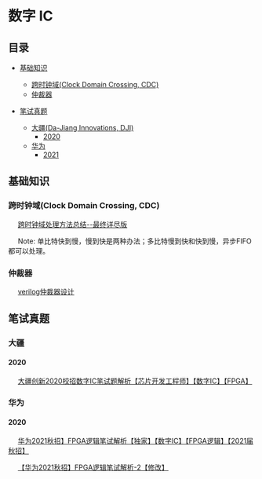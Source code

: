 # 数字 IC

## 目录


- [基础知识](#基础知识)
  - [跨时钟域(Clock Domain Crossing, CDC)](#CDC)
  - [仲裁器](#仲裁器)
 
  
- [笔试真题](#笔试真题)
  - [大疆(Da-Jiang Innovations, DJI)](#大疆)
    - [2020](#DJI-2020)
  - [华为](#华为)
    - [2021](#华为-2021)



## 基础知识

### <a name="CDC">跨时钟域(Clock Domain Crossing, CDC)</a>

&nbsp;&nbsp;&nbsp;&nbsp; [跨时钟域处理方法总结--最终详尽版](https://www.cnblogs.com/lyc-seu/p/12441366.html)

&nbsp;&nbsp;&nbsp;&nbsp; Note: 单比特快到慢，慢到快是两种办法；多比特慢到快和快到慢，异步FIFO都可以处理。

### 仲裁器

&nbsp;&nbsp;&nbsp;&nbsp; [verilog仲裁器设计](https://blog.csdn.net/spx1164376416/article/details/124377534)

## 笔试真题

### 大疆

#### <a name="DJI-2020">2020</a>

&nbsp;&nbsp;&nbsp;&nbsp; [大疆创新2020校招数字IC笔试题解析【芯片开发工程师】【数字IC】【FPGA】](https://mp.weixin.qq.com/s/1wXNrTk1dOjSpLhdRkgQCw)

### 华为

#### <a name="华为-2021">2020</a>

&nbsp;&nbsp;&nbsp;&nbsp; [华为2021秋招】FPGA逻辑笔试解析【独家】【数字IC】【FPGA逻辑】【2021届秋招】](https://mp.weixin.qq.com/s?__biz=MzUyNTc4NTk0OA==&mid=2247484896&idx=1&sn=e7094dd51b66bb8cc1624c72ceda199b&chksm=fa198bd3cd6e02c505e7374470a6e5f309e53661795883a41b23b5058add050dd67dc9f73676&scene=21#wechat_redirect)

&nbsp;&nbsp;&nbsp;&nbsp; [【华为2021秋招】FPGA逻辑笔试解析-2【修改】](https://mp.weixin.qq.com/s?__biz=MzUyNTc4NTk0OA==&mid=2247484915&idx=2&sn=5d5ad2c11dcd7194c644ce391618d8ed&chksm=fa198bc0cd6e02d6732ae15fd863246c7f26d3e7f7ac0cc8036112ee6741f94525e200affe8c&scene=21#wechat_redirect)


